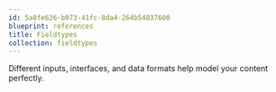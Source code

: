 ```yaml
---
id: 5a8fe626-b073-41fc-8da4-264b54837600
blueprint: references
title: Fieldtypes
collection: fieldtypes
---
```

Different inputs, interfaces, and data formats help model your content perfectly.
